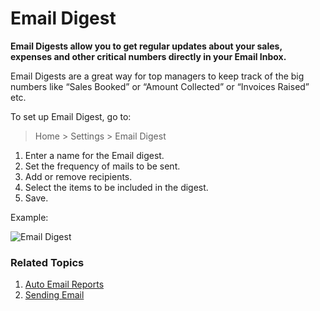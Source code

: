<!-- add-breadcrumbs -->
# Email Digest

**Email Digests allow you to get regular updates about your sales, expenses and other critical numbers directly in your Email Inbox.**

Email Digests are a great way for top managers to keep track of the big numbers like “Sales Booked” or “Amount Collected” or “Invoices Raised” etc.

To set up Email Digest, go to:

> Home > Settings > Email Digest

1. Enter a name for the Email digest.
1. Set the frequency of mails to be sent.
1. Add or remove recipients.
1. Select the items to be included in the digest.
1. Save.

Example:

<img class="screenshot" alt="Email Digest" src="{{docs_base_url}}/assets/img/setup/email/email-digest.png">

### Related Topics
1. [Auto Email Reports](/docs/v13/user/manual/en/setting-up/email/auto-email-reports)
1. [Sending Email](/docs/v13/user/manual/en/setting-up/email/sending-email)
